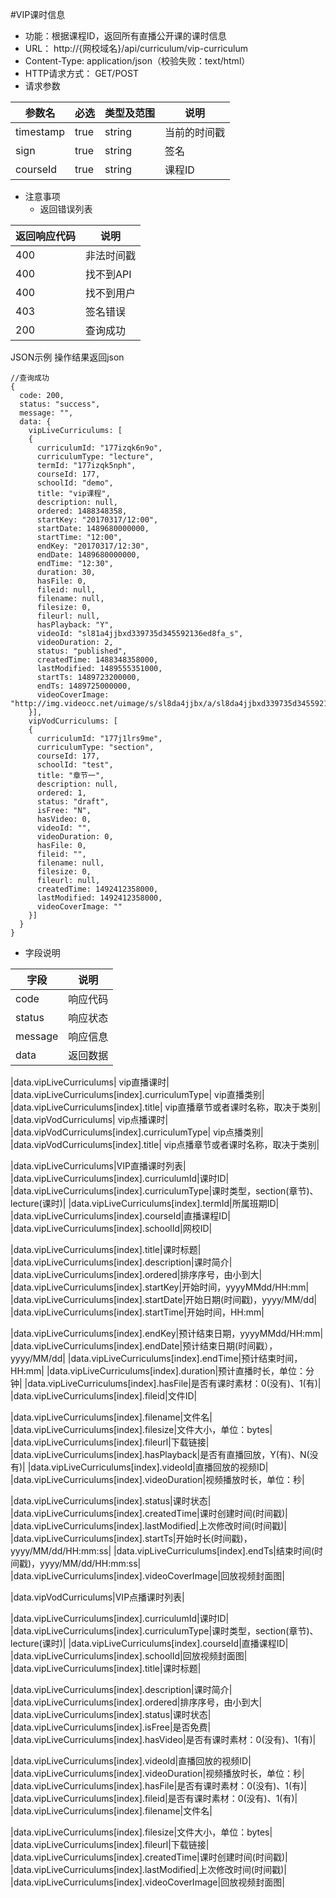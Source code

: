 #VIP课时信息

* 功能：根据课程ID，返回所有直播公开课的课时信息
* URL： http://{网校域名}/api/curriculum/vip-curriculum
* Content-Type: application/json（校验失败：text/html）
* HTTP请求方式： GET/POST
* 请求参数

|参数名|	必选	|类型及范围|	说明|
|----|---|----|----|
|timestamp|	true|	string|	当前的时间戳|
|sign|	true|	string|	签名|
|courseId	|true	|string|	课程ID|

* 注意事项
  * 返回错误列表

| 返回响应代码 | 说明     |
|----------- | -------- |
|400         | 非法时间戳 |
|400         |	找不到API|
|400         |	找不到用户|
|403         |	签名错误  |
|200         |	查询成功  |

JSON示例
操作结果返回json
````
//查询成功
{
  code: 200,
  status: "success",
  message: "",
  data: {
	vipLiveCurriculums: [
  	{
	  curriculumId: "177izqk6n9o",
	  curriculumType: "lecture",
	  termId: "177izqk5nph",
	  courseId: 177,
	  schoolId: "demo",
	  title: "vip课程",
	  description: null,
	  ordered: 1488348358,
	  startKey: "20170317/12:00",
	  startDate: 1489680000000,
	  startTime: "12:00",
	  endKey: "20170317/12:30",
	  endDate: 1489680000000,
	  endTime: "12:30",
	  duration: 30,
	  hasFile: 0,
	  fileid: null,
	  filename: null,
	  filesize: 0,
	  fileurl: null,
	  hasPlayback: "Y",
	  videoId: "sl81a4jjbxd339735d345592136ed8fa_s",
	  videoDuration: 2,
	  status: "published",
	  createdTime: 1488348358000,
	  lastModified: 1489555351000,
	  startTs: 1489723200000,
	  endTs: 1489725000000,
	  videoCoverImage: "http://img.videocc.net/uimage/s/sl8da4jjbx/a/sl8da4jjbxd339735d345592136ed8fa_1.jpg"
	}],
    vipVodCurriculums: [ 
	{
	  curriculumId: "177j1lrs9me",
	  curriculumType: "section",
	  courseId: 177,
	  schoolId: "test",
	  title: "章节一",
	  description: null,
	  ordered: 1,
	  status: "draft",
	  isFree: "N",
	  hasVideo: 0,
	  videoId: "",
	  videoDuration: 0,
	  hasFile: 0,
	  fileid: "",
	  filename: null,
	  filesize: 0,
	  fileurl: null,
	  createdTime: 1492412358000,
	  lastModified: 1492412358000,
	  videoCoverImage: ""
	}]
  }
}

````

* 字段说明

|字段|	说明|
|---|----|
|code|	响应代码|
|status|	响应状态|
|message|	响应信息|
|data|	返回数据|


|data.vipLiveCurriculums|	vip直播课时|
|data.vipLiveCurriculums[index].curriculumType|	vip直播类别|
|data.vipLiveCurriculums[index].title|	vip直播章节或者课时名称，取决于类别|
|data.vipVodCurriculums|	vip点播课时|
|data.vipVodCurriculums[index].curriculumType|	vip点播类别|
|data.vipVodCurriculums[index].title|	vip点播章节或者课时名称，取决于类别|

|data.vipLiveCurriculums|VIP直播课时列表|
|data.vipLiveCurriculums\[index\].curriculumId|课时ID|
|data.vipLiveCurriculums\[index\].curriculumType|课时类型，section(章节)、lecture(课时)|
|data.vipLiveCurriculums\[index\].termId|所属班期ID|
|data.vipLiveCurriculums\[index\].courseId|直播课程ID|
|data.vipLiveCurriculums\[index\].schoolId|网校ID|

|data.vipLiveCurriculums\[index\].title|课时标题|
|data.vipLiveCurriculums\[index\].description|课时简介|
|data.vipLiveCurriculums\[index\].ordered|排序序号，由小到大|
|data.vipLiveCurriculums\[index\].startKey|开始时间，yyyyMMdd/HH:mm|
|data.vipLiveCurriculums\[index\].startDate|开始日期(时间戳)，yyyy/MM/dd|
|data.vipLiveCurriculums\[index\].startTime|开始时间，HH:mm|

|data.vipLiveCurriculums\[index\].endKey|预计结束日期，yyyyMMdd/HH:mm|
|data.vipLiveCurriculums\[index\].endDate|预计结束日期(时间戳），yyyy/MM/dd|
|data.vipLiveCurriculums\[index\].endTime|预计结束时间，HH:mm|
|data.vipLiveCurriculums\[index\].duration|预计直播时长，单位：分钟|
|data.vipLiveCurriculums\[index\].hasFile|是否有课时素材：0(没有)、1(有)|
|data.vipLiveCurriculums\[index\].fileid|文件ID|

|data.vipLiveCurriculums\[index\].filename|文件名|
|data.vipLiveCurriculums\[index\].filesize|文件大小，单位：bytes|
|data.vipLiveCurriculums\[index\].fileurl|下载链接|
|data.vipLiveCurriculums\[index\].hasPlayback|是否有直播回放，Y(有)、N(没有)|
|data.vipLiveCurriculums\[index\].videoId|直播回放的视频ID|
|data.vipLiveCurriculums\[index\].videoDuration|视频播放时长，单位：秒|

|data.vipLiveCurriculums\[index\].status|课时状态|
|data.vipLiveCurriculums\[index\].createdTime|课时创建时间(时间戳)|
|data.vipLiveCurriculums\[index\].lastModified|上次修改时间(时间戳)|
|data.vipLiveCurriculums\[index\].startTs|开始时长(时间戳)，yyyy/MM/dd/HH:mm:ss|
|data.vipLiveCurriculums\[index\].endTs|结束时间(时间戳)，yyyy/MM/dd/HH:mm:ss|
|data.vipLiveCurriculums\[index\].videoCoverImage|回放视频封面图|

|data.vipVodCurriculums|VIP点播课时列表|

|data.vipLiveCurriculums\[index\].curriculumId|课时ID|
|data.vipLiveCurriculums\[index\].curriculumType|课时类型，section(章节)、lecture(课时)|
|data.vipLiveCurriculums\[index\].courseId|直播课程ID|
|data.vipLiveCurriculums\[index\].schoolId|回放视频封面图|
|data.vipLiveCurriculums\[index\].title|课时标题|

|data.vipLiveCurriculums\[index\].description|课时简介|
|data.vipLiveCurriculums\[index\].ordered|排序序号，由小到大|
|data.vipLiveCurriculums\[index\].status|课时状态|
|data.vipLiveCurriculums\[index\].isFree|是否免费|
|data.vipLiveCurriculums\[index\].hasVideo|是否有课时素材：0(没有)、1(有)|

|data.vipLiveCurriculums\[index\].videoId|直播回放的视频ID|
|data.vipLiveCurriculums\[index\].videoDuration|视频播放时长，单位：秒|
|data.vipLiveCurriculums\[index\].hasFile|是否有课时素材：0(没有)、1(有)|
|data.vipLiveCurriculums\[index\].fileid|是否有课时素材：0(没有)、1(有)|
|data.vipLiveCurriculums\[index\].filename|文件名|

|data.vipLiveCurriculums\[index\].filesize|文件大小，单位：bytes|
|data.vipLiveCurriculums\[index\].fileurl|下载链接|
|data.vipLiveCurriculums\[index\].createdTime|课时创建时间(时间戳)|
|data.vipLiveCurriculums\[index\].lastModified|上次修改时间(时间戳)|
|data.vipLiveCurriculums\[index\].videoCoverImage|回放视频封面图|
